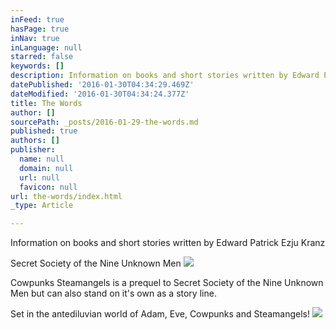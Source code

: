 ```yaml
---
inFeed: true
hasPage: true
inNav: true
inLanguage: null
starred: false
keywords: []
description: Information on books and short stories written by Edward Patrick Ezju Kranz
datePublished: '2016-01-30T04:34:29.469Z'
dateModified: '2016-01-30T04:34:24.377Z'
title: The Words
author: []
sourcePath: _posts/2016-01-29-the-words.md
published: true
authors: []
publisher:
  name: null
  domain: null
  url: null
  favicon: null
url: the-words/index.html
_type: Article

---
```

Information on books and short stories written by Edward Patrick Ezju Kranz

Secret Society of the Nine Unknown Men
![](https://the-grid-user-content.s3-us-west-2.amazonaws.com/79bce335-04e4-40a5-951f-6b62ee46c26c.jpg)

Cowpunks Steamangels is a prequel to Secret Society of the Nine Unknown Men but can also stand on it's own as a story line.

Set in the antediluvian world of Adam, Eve, Cowpunks and Steamangels!
![](https://the-grid-user-content.s3-us-west-2.amazonaws.com/c811ae11-2aca-4f59-916c-57ca0eb9d3fc.jpg)